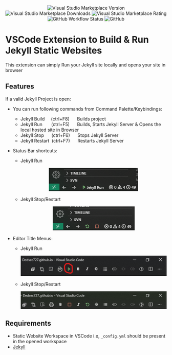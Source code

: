 <p align="center">
    <img alt="Visual Studio Marketplace Version" src="https://img.shields.io/visual-studio-marketplace/v/Dedsec727.jekyll-run?style=for-the-badge">
    <img alt="Visual Studio Marketplace Downloads" src="https://img.shields.io/visual-studio-marketplace/d/Dedsec727.jekyll-run?style=for-the-badge">
    <img alt="Visual Studio Marketplace Rating" src="https://img.shields.io/visual-studio-marketplace/r/Dedsec727.jekyll-run?style=for-the-badge">
    <img alt="GitHub Workflow Status" src="https://img.shields.io/github/workflow/status/Kanna727/jekyll-run/CI Publish?style=for-the-badge">
    <img alt="GitHub" src="https://img.shields.io/github/license/Kanna727/jekyll-run?style=for-the-badge">
</p>

# VSCode Extension to Build & Run Jekyll Static Websites

This extension can simply Run your Jekyll site locally and opens your site in browser

## Features

If a valid Jekyll Project is open:

* You can run following commands from Command Palette/Keybindings:

  * Jekyll Build    &nbsp;&nbsp;&nbsp;&nbsp;(ctrl+F8) &nbsp;&nbsp;&nbsp;&nbsp; Builds project
  * Jekyll Run      &nbsp;&nbsp;&nbsp;&nbsp;&nbsp;&nbsp;(ctrl+F5) &nbsp;&nbsp;&nbsp;&nbsp; Builds, Starts Jekyll Server & Opens the local hosted site in Browser
  * Jekyll Stop&nbsp;&nbsp;&nbsp;&nbsp;&nbsp;&nbsp;(ctrl+F6) &nbsp;&nbsp;&nbsp;&nbsp; Stops Jekyll Server
  * Jekyll Restart&nbsp;&nbsp;(ctrl+F7) &nbsp;&nbsp;&nbsp;&nbsp; Restarts Jekyll Server

* Status Bar shortcuts:

  * Jekyll Run

    <p align="center">
    <img  src="media/snaps/status-bar-run.png">
    </p>

  * Jekyll Stop/Restart

    <p align="center">
    <img  src="media/snaps/status-bar-stop-restart.png">
    </p>

* Editor Title Menus:

  * Jekyll Run

    <p align="center">
    <img  src="media/snaps/editor-title-run.png">
    </p>

  * Jekyll Stop/Restart

    <p align="center">
    <img  src="media/snaps/editor-title-stop-restart.png">
    </p>

## Requirements

* Static Website Workspace in VSCode i.e, `_config.yml` should be present in the opened workspace
* [Jekyll](https://jekyllrb.com/docs/installation/)
